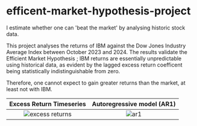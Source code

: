 # efficent-market-hypothesis-project
I estimate whether one can 'beat the market' by analysing historic stock data.

This project analyses the returns of IBM against the Dow Jones Industry Average Index between October 2023 and 2024. The results validate the Efficient Market Hypothesis ; IBM returns are essentially unpredictable using historical data, as evident by the lagged excess return coefficent being statistically indistinguishable from zero. 

Therefore, one cannot expect to gain greater returns than the market, at least not with IBM.

Excess Return Timeseries             |  Autoregressive model (AR1)
:-------------------------:|:-------------------------:
![excess returns](https://github.com/user-attachments/assets/498695fe-33bf-4221-b89a-6aa3420374f0) |  ![ar1](https://github.com/user-attachments/assets/0297bfa1-a3db-4e9a-bf26-a70a7d3bfd4e)

